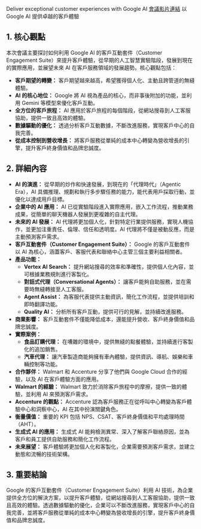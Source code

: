 Deliver exceptional customer experiences with Google AI
[會議影片連結](https://www.youtube.com/watch?v=Fx1R7pQyx04)
以 Google AI 提供卓越的客戶體驗

## 1. 核心觀點

本次會議主要探討如何利用 Google AI 的客戶互動套件（Customer Engagement Suite）來提升客戶體驗，從早期的人工智慧實驗階段，發展到現在的實際應用，並展望未來 AI 在客戶服務領域的發展趨勢。核心觀點包括：

*   **客戶期望的轉變：** 客戶期望越來越高，希望獲得個人化、主動且跨管道的無縫體驗。
*   **AI 的核心地位：** Google 將 AI 視為產品的核心，而非事後附加的功能，並利用 Gemini 等模型來優化客戶互動。
*   **全方位的客戶旅程：** AI 應用於客戶旅程的每個階段，從網站搜尋到人工客服協助，提供一致且高效的體驗。
*   **數據驅動的優化：** 透過分析客戶互動數據，不斷改進服務，實現客戶中心的自我完善。
*   **從成本控制到營收增長：** 將客戶服務從單純的成本中心轉變為營收增長的引擎，提升客戶終身價值和品牌忠誠度。

## 2. 詳細內容

*   **AI 的演進：** 從早期的炒作和快速發展，到現在的「代理時代」（Agentic Era），AI 具備推理、規劃和執行多步驟任務的能力，能代表用戶採取行動，並優化以達成用戶目標。
*   **企業中的 AI 應用：** AI 已從實驗階段進入實際應用，嵌入工作流程，推動業務成果，從簡單的聊天機器人發展到更複雜的自主代理。
*   **未來的 AI 發展：** AI 代理將更加個人化，針對特定行業提供服務，實現人機協作，並更加注重責任、倫理、信任和透明度。AI 代理將不僅是被動反應，而是主動預測客戶需求。
*   **客戶互動套件（Customer Engagement Suite）：** Google 的客戶互動套件以 AI 為核心，涵蓋客戶、客服代表和聯絡中心主管三個主要利益相關者。
*   **產品功能：**
    *   **Vertex AI Search：** 提升網站搜尋的效率和準確性，提供個人化內容，並可根據業務規則進行客製化。
    *   **對話式代理（Conversational Agents）：** 讓客戶能夠自助服務，並在需要時無縫轉接至人工客服。
    *   **Agent Assist：** 為客服代表提供主動資訊，簡化工作流程，並提供培訓和即時翻譯功能。
    *   **Quality AI：** 分析所有客戶互動，提供可行的見解，並持續改進服務。
*   **商業影響：** 客戶互動套件不僅能降低成本，還能提升營收、客戶終身價值和品牌忠誠度。
*   **實際案例：**
    *   **食品訂購代理：** 在嘈雜的環境中，提供無縫的點餐體驗，並持續進行客製化的追加銷售。
    *   **汽車代理：** 讓汽車製造商能夠擁有車內體驗，提供資訊、導航、娛樂和車輛控制等功能。
*   **合作夥伴：** Walmart 和 Accenture 分享了他們與 Google Cloud 合作的經驗，以及 AI 在客戶體驗方面的應用。
*   **Walmart 的經驗：** Walmart 致力於消除客戶旅程中的摩擦，提供一致的體驗，並利用 AI 來預測客戶需求。
*   **Accenture 的觀點：** Accenture 認為客戶服務正在從呼叫中心轉變為客戶體驗中心和洞察中心，AI 在其中扮演關鍵角色。
*   **衡量價值：** 重要的 KPI 包括 NPS、CSAT、客戶終身價值和平均處理時間（AHT）。
*   **生成式 AI 的應用：** 生成式 AI 能夠檢測異常、深入了解客戶聯絡原因，並為客戶和員工提供自助服務和簡化工作流程。
*   **未來展望：** 客戶體驗將更加個人化和客製化，企業需要預測客戶需求，並建立動態和流暢的技術架構。

## 3. 重要結論

Google 的客戶互動套件（Customer Engagement Suite）利用 AI 技術，為企業提供全方位的解決方案，以提升客戶體驗，從網站搜尋到人工客服協助，提供一致且高效的體驗。透過數據驅動的優化，企業可以不斷改進服務，實現客戶中心的自我完善，並將客戶服務從單純的成本中心轉變為營收增長的引擎，提升客戶終身價值和品牌忠誠度。
